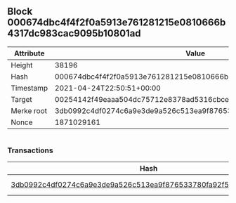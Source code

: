 ## Block 000674dbc4f4f2f0a5913e761281215e0810666b4317dc983cac9095b10801ad

Attribute | Value
--- | ---
Height | 38196
Hash | 000674dbc4f4f2f0a5913e761281215e0810666b4317dc983cac9095b10801ad
Timestamp | 2021-04-24T22:50:51+00:00
Target | 00254142f49eaaa504dc75712e8378ad5316cbcead634704b3734b6271167cc4
Merke root | 3db0992c4df0274c6a9e3de9a526c513ea9f876533780fa92f52a85d3363d73c
Nonce | 1871029161

```

```

### Transactions

Hash | Amount
--- | ---
[3db0992c4df0274c6a9e3de9a526c513ea9f876533780fa92f52a85d3363d73c](3db0992c4df0274c6a9e3de9a526c513ea9f876533780fa92f52a85d3363d73c.md) | 10.00000000 SKEPTI 

